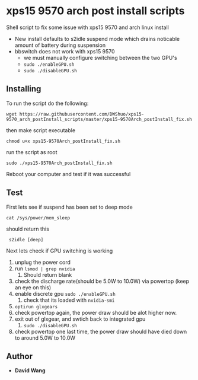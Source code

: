 # xps15 9570 arch post install scripts

Shell script to fix some issue with xps15 9570 and arch linux install
* New install defaults to s2idle suspend mode which drains noticable amount of battery during suspension
* bbswitch does not work with xps15 9570
  * we must manually configure switching between the two GPU's
  * ```sudo ./enableGPU.sh```
  * ```sudo ./disableGPU.sh```

## Installing
To run the script do the following:

```
wget https://raw.githubusercontent.com/DWShuo/xps15-9570_arch_postInstall_scripts/master/xps15-9570Arch_postInstall_fix.sh
```
then make script executable

```
chmod u+x xps15-9570Arch_postInstall_fix.sh
```
run the script as root

```
sudo ./xps15-9570Arch_postInstall_fix.sh
```
Reboot your computer and test if it was successful

## Test
First lets see if suspend has been set to deep mode

```cat /sys/power/mem_sleep```

should return this

``` s2idle [deep]```

Next lets check if GPU switching is working
1. unplug the power cord
2. run ```lsmod | grep nvidia```
    1. Should return blank
3. check the discharge rate(should be 5.0W to 10.0W) via powertop (keep an eye on this)
4. enable discrete gpu ```sudo ./enableGPU.sh```
    1. check that its loaded with ```nvidia-smi```
5. ```optirun glxgears```
6. check powertop again, the power draw should be alot higher now.
7. exit out of glxgear, and swtich back to integrated gpu
    1. ```sudo ./disableGPU.sh```
8. check powertop one last time, the power draw should have died down to around 5.0W to 10.0W




## Author

* **David Wang**
